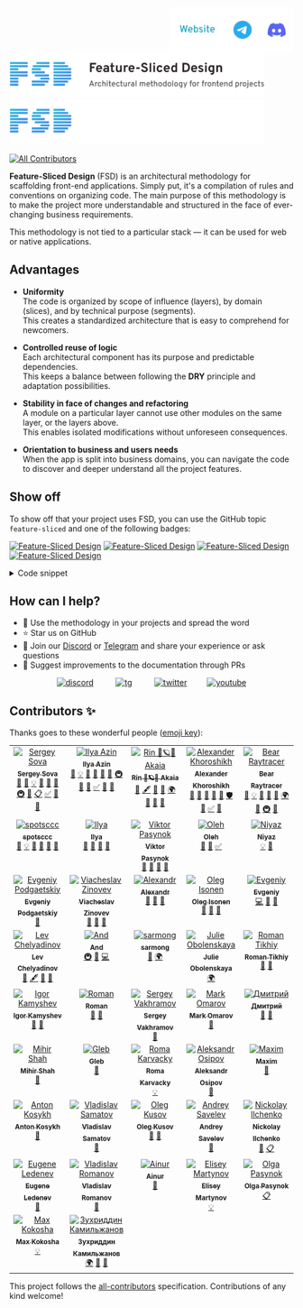 <a href="https://discord.gg/S8MzWTUsmp" title="Discord (English language)"><img align="right" alt="Discord (English language)" src="./.github/assets/README-discord.svg" height="80" /></a><a href="https://t.me/feature_sliced" title="Telegram (Russian language)"><img align="right" alt="Telegram (Russian language)" src="./.github/assets/README-telegram.svg" height="80" /></a><a href="https://feature-sliced.design/"><img align="right" alt="Website" src="./.github/assets/README-website.svg" height="80" /></a><img alt="Feature-Sliced Design, an architectural methodology for frontend projects" src="./.github/assets/README-banner-light.svg#gh-light-mode-only" height="80" /><img alt="Feature-Sliced Design, an architectural methodology for frontend projects" src="./.github/assets/README-banner-dark.svg#gh-dark-mode-only" height="80" />


<!-- ALL-CONTRIBUTORS-BADGE:START - Do not remove or modify this section -->
[![All Contributors](https://img.shields.io/badge/all_contributors-42-orange.svg?style=flat-square)](#contributors-)
<!-- ALL-CONTRIBUTORS-BADGE:END -->

<!--
[npm]: https://www.npmjs.com/package/NPM_PACKAGE

[![npm](https://img.shields.io/npm/v/NPM_PACKAGE?style=flat-square)][npm]
[![npm](https://img.shields.io/npm/dw/NPM_PACKAGE?style=flat-square)][npm]
[![npm bundle size](https://img.shields.io/bundlephobia/min/NPM_PACKAGE?style=flat-square)][npm]
[![Hits](https://hits.seeyoufarm.com/api/count/incr/badge.svg?url=https%3A%2F%2Fgithub.com%2FOWNER%2FREPO&count_bg=%2379C83D&title_bg=%23555555&icon=&icon_color=%23E7E7E7&title=hits&edge_flat=true)](https://hits.seeyoufarm.com)
[![GitHub Workflow Status](https://img.shields.io/github/workflow/status/OWNER/REPO/WORKFLOW?label=tests&style=flat-square)](https://github.com/OWNER/REPO/actions)
[![GitHub commit activity](https://img.shields.io/github/commit-activity/m/OWNER/REPO?style=flat-square)](https://github.com/OWNER/REPO/commits)
-->

**Feature-Sliced Design** (FSD) is an architectural methodology for scaffolding front-end applications. Simply put, it's a compilation of rules and conventions on organizing code. The main purpose of this methodology is to make the project more understandable and structured in the face of ever-changing business requirements.

This methodology is not tied to a particular stack — it can be used for web or native applications.

## Advantages

- **Uniformity**  
  The code is organized by scope of influence (layers), by domain (slices), and by technical purpose (segments).  
  This creates a standardized architecture that is easy to comprehend for newcomers.

- **Controlled reuse of logic**  
  Each architectural component has its purpose and predictable dependencies.  
  This keeps a balance between following the **DRY** principle and adaptation possibilities. 

- **Stability in face of changes and refactoring**  
  A module on a particular layer cannot use other modules on the same layer, or the layers above.  
  This enables isolated modifications without unforeseen consequences.

- **Orientation to business and users needs**  
  When the app is split into business domains, you can navigate the code to discover and deeper understand all the project features.

## Show off

To show off that your project uses FSD, you can use the GitHub topic `feature-sliced` and one of the following badges:

[![Feature-Sliced Design][shields-fsd-white]](https://feature-sliced.design/) [![Feature-Sliced Design][shields-fsd-pain]](https://feature-sliced.design/) [![Feature-Sliced Design][shields-fsd-domain]](https://feature-sliced.design/) [![Feature-Sliced Design][shields-fsd-feature]](https://feature-sliced.design/)

[shields-fsd-white]: https://img.shields.io/badge/Feature--Sliced-Design?style=for-the-badge&labelColor=262224&color=F2F2F2&logoWidth=10&logo=data:image/png;base64,iVBORw0KGgoAAAANSUhEUgAAABQAAAAaCAYAAAC3g3x9AAAACXBIWXMAAALFAAACxQGJ1n/vAAAAAXNSR0IArs4c6QAAAARnQU1BAACxjwv8YQUAAAA/SURBVHgB7dKxCgAgCIThs/d/51JoNQIdDrxvqMXlR4FmFs92KDIX/wI7JSdDN+eHtkxIycnQvMNW8hN/crsDc5QgGX9NvT0AAAAASUVORK5CYII=

[shields-fsd-pain]: https://img.shields.io/badge/Feature--Sliced-Design?style=for-the-badge&labelColor=262224&color=F2F2F2&logoWidth=10&logo=data:image/png;base64,iVBORw0KGgoAAAANSUhEUgAAABQAAAAaCAYAAAC3g3x9AAAACXBIWXMAAALFAAACxQGJ1n/vAAAAAXNSR0IArs4c6QAAAARnQU1BAACxjwv8YQUAAABHSURBVHgB7dKxCQAgDETR08ZNHNBBHNBNrBQFuyCCKQK5V6QMfBJAWVij5zLwKbW6d0VYx2TZyXnBKxvEZJnDx2bylf1kdRM6tiAZsruQ/QAAAABJRU5ErkJggg==

[shields-fsd-domain]: https://img.shields.io/badge/Feature--Sliced-Design?style=for-the-badge&color=F2F2F2&labelColor=262224&logoWidth=10&logo=data:image/png;base64,iVBORw0KGgoAAAANSUhEUgAAABQAAAAaCAYAAAC3g3x9AAAACXBIWXMAAALFAAACxQGJ1n/vAAAAAXNSR0IArs4c6QAAAARnQU1BAACxjwv8YQUAAABISURBVHgB7dKxCQAgDETR0w2cws0cys2cwhEUBbsggikCuVekDHwSQFlYo7Q+8KnmtHdFWMdk2cl5wSsbxGSZw8dm8pX9ZHUTMBUgGU2F718AAAAASUVORK5CYII=

[shields-fsd-feature]: https://img.shields.io/badge/Feature--Sliced-Design?style=for-the-badge&labelColor=262224&color=F2F2F2&logoWidth=10&logo=data:image/png;base64,iVBORw0KGgoAAAANSUhEUgAAABQAAAAaCAYAAAC3g3x9AAAACXBIWXMAAALFAAACxQGJ1n/vAAAAAXNSR0IArs4c6QAAAARnQU1BAACxjwv8YQUAAABISURBVHgB7dKxCQAgDETR00EcwYEc0IEcwUUUBbsggikCuVekDHwSQFlYo/Y88KmktndFWMdk2cl5wSsbxGSZw8dm8pX9ZHUTdIYgGbPdU2QAAAAASUVORK5CYII=

<details><summary>Code snippet</summary>

```markdown
White: 
[![Feature-Sliced Design][shields-fsd-white]](https://feature-sliced.design/)

[shields-fsd-white]: https://img.shields.io/badge/Feature--Sliced-Design?style=for-the-badge&labelColor=262224&color=F2F2F2&logoWidth=10&logo=data:image/png;base64,iVBORw0KGgoAAAANSUhEUgAAABQAAAAaCAYAAAC3g3x9AAAACXBIWXMAAALFAAACxQGJ1n/vAAAAAXNSR0IArs4c6QAAAARnQU1BAACxjwv8YQUAAAA/SURBVHgB7dKxCgAgCIThs/d/51JoNQIdDrxvqMXlR4FmFs92KDIX/wI7JSdDN+eHtkxIycnQvMNW8hN/crsDc5QgGX9NvT0AAAAASUVORK5CYII=

----

Pain (red):
[![Feature-Sliced Design][shields-fsd-pain]](https://feature-sliced.design/)

[shields-fsd-pain]: https://img.shields.io/badge/Feature--Sliced-Design?style=for-the-badge&labelColor=262224&color=F2F2F2&logoWidth=10&logo=data:image/png;base64,iVBORw0KGgoAAAANSUhEUgAAABQAAAAaCAYAAAC3g3x9AAAACXBIWXMAAALFAAACxQGJ1n/vAAAAAXNSR0IArs4c6QAAAARnQU1BAACxjwv8YQUAAABHSURBVHgB7dKxCQAgDETR08ZNHNBBHNBNrBQFuyCCKQK5V6QMfBJAWVij5zLwKbW6d0VYx2TZyXnBKxvEZJnDx2bylf1kdRM6tiAZsruQ/QAAAABJRU5ErkJggg==

----

Domain (blue):
[![Feature-Sliced Design][shields-fsd-domain]](https://feature-sliced.design/)

[shields-fsd-domain]: https://img.shields.io/badge/Feature--Sliced-Design?style=for-the-badge&color=F2F2F2&labelColor=262224&logoWidth=10&logo=data:image/png;base64,iVBORw0KGgoAAAANSUhEUgAAABQAAAAaCAYAAAC3g3x9AAAACXBIWXMAAALFAAACxQGJ1n/vAAAAAXNSR0IArs4c6QAAAARnQU1BAACxjwv8YQUAAABISURBVHgB7dKxCQAgDETR0w2cws0cys2cwhEUBbsggikCuVekDHwSQFlYo7Q+8KnmtHdFWMdk2cl5wSsbxGSZw8dm8pX9ZHUTMBUgGU2F718AAAAASUVORK5CYII=

----

Feature (green):
[![Feature-Sliced Design][shields-fsd-feature]](https://feature-sliced.design/)

[shields-fsd-feature]: https://img.shields.io/badge/Feature--Sliced-Design?style=for-the-badge&labelColor=262224&color=F2F2F2&logoWidth=10&logo=data:image/png;base64,iVBORw0KGgoAAAANSUhEUgAAABQAAAAaCAYAAAC3g3x9AAAACXBIWXMAAALFAAACxQGJ1n/vAAAAAXNSR0IArs4c6QAAAARnQU1BAACxjwv8YQUAAABISURBVHgB7dKxCQAgDETR00EcwYEc0IEcwUUUBbsggikCuVekDHwSQFlYo/Y88KmktndFWMdk2cl5wSsbxGSZw8dm8pX9ZHUTdIYgGbPdU2QAAAAASUVORK5CYII=
```

</details>

## How can I help?

- 🍰 Use the methodology in your projects and spread the word
- ⭐ Star us on GitHub
- 💬 Join our [Discord](https://discord.gg/S8MzWTUsmp) or [Telegram](https://t.me/feature_sliced) and share your experience or ask questions
- 📝 Suggest improvements to the documentation through PRs

<div align="center">

[![discord](static/img/social/discord.png)](https://discord.gg/S8MzWTUsmp "Discord")
&nbsp;&nbsp;&nbsp;&nbsp;&nbsp;&nbsp;&nbsp;&nbsp;
[![tg](static/img/social/tg.png)](https://t.me/feature_sliced "Telegram chat")
&nbsp;&nbsp;&nbsp;&nbsp;&nbsp;&nbsp;&nbsp;&nbsp;
[![twitter](static/img/social/twitter.png)](https://twitter.com/feature_sliced "Twitter")
&nbsp;&nbsp;&nbsp;&nbsp;&nbsp;&nbsp;&nbsp;&nbsp;<!-- [![open-collective](static/img/social/opencollective.png)](https://opencollective.com/feature-sliced "Open Collective")
&nbsp;&nbsp;&nbsp;&nbsp;&nbsp;&nbsp;&nbsp;&nbsp; 
-->[![youtube](static/img/social/youtube.png)](https://www.youtube.com/c/FeatureSlicedDesign "YouTube")
</div>

## Contributors ✨

Thanks goes to these wonderful people ([emoji key](https://allcontributors.org/docs/en/emoji-key)):

<!-- ALL-CONTRIBUTORS-LIST:START - Do not remove or modify this section -->
<!-- prettier-ignore-start -->
<!-- markdownlint-disable -->
<table>
  <tbody>
    <tr>
      <td align="center" valign="top" width="20%"><a href="https://sova.dev/"><img src="https://avatars.githubusercontent.com/u/5620073?v=4?s=100" width="100px;" alt="Sergey Sova"/><br /><sub><b>Sergey Sova</b></sub></a><br /><a href="#blog-sergeysova" title="Blogposts">📝</a> <a href="https://github.com/feature-sliced/documentation/commits?author=sergeysova" title="Documentation">📖</a> <a href="#example-sergeysova" title="Examples">💡</a> <a href="#ideas-sergeysova" title="Ideas, Planning, & Feedback">🤔</a> <a href="#projectManagement-sergeysova" title="Project Management">📆</a> <a href="#question-sergeysova" title="Answering Questions">💬</a> <a href="#infra-sergeysova" title="Infrastructure (Hosting, Build-Tools, etc)">🚇</a> <a href="#research-sergeysova" title="Research">🔬</a> <a href="#eventOrganizing-sergeysova" title="Event Organizing">📋</a> <a href="#tutorial-sergeysova" title="Tutorials">✅</a> <a href="#talk-sergeysova" title="Talks">📢</a> <a href="#maintenance-sergeysova" title="Maintenance">🚧</a></td>
      <td align="center" valign="top" width="20%"><a href="https://t.me/ilya_azin"><img src="https://avatars.githubusercontent.com/u/42924400?v=4?s=100" width="100px;" alt="Ilya Azin"/><br /><sub><b>Ilya Azin</b></sub></a><br /><a href="https://github.com/feature-sliced/documentation/commits?author=azinit" title="Documentation">📖</a> <a href="#example-azinit" title="Examples">💡</a> <a href="#ideas-azinit" title="Ideas, Planning, & Feedback">🤔</a> <a href="#projectManagement-azinit" title="Project Management">📆</a> <a href="#question-azinit" title="Answering Questions">💬</a> <a href="https://github.com/feature-sliced/documentation/pulls?q=is%3Apr+reviewed-by%3Aazinit" title="Reviewed Pull Requests">👀</a> <a href="#infra-azinit" title="Infrastructure (Hosting, Build-Tools, etc)">🚇</a> <a href="#userTesting-azinit" title="User Testing">📓</a> <a href="#design-azinit" title="Design">🎨</a> <a href="#tutorial-azinit" title="Tutorials">✅</a> <a href="#talk-azinit" title="Talks">📢</a> <a href="#maintenance-azinit" title="Maintenance">🚧</a></td>
      <td align="center" valign="top" width="20%"><a href="https://github.com/Rin-Akaia-eth"><img src="https://avatars.githubusercontent.com/u/8805308?v=4?s=100" width="100px;" alt="Rin 🦊🪐😈 Akaia"/><br /><sub><b>Rin 🦊🪐😈 Akaia</b></sub></a><br /><a href="https://github.com/feature-sliced/documentation/commits?author=Rin-Akaia-eth" title="Documentation">📖</a> <a href="#content-Rin-Akaia-eth" title="Content">🖋</a> <a href="#ideas-Rin-Akaia-eth" title="Ideas, Planning, & Feedback">🤔</a> <a href="#question-Rin-Akaia-eth" title="Answering Questions">💬</a> <a href="#translation-Rin-Akaia-eth" title="Translation">🌍</a> <a href="#talk-Rin-Akaia-eth" title="Talks">📢</a> <a href="#maintenance-Rin-Akaia-eth" title="Maintenance">🚧</a> <a href="#research-Rin-Akaia-eth" title="Research">🔬</a></td>
      <td align="center" valign="top" width="20%"><a href="https://github.com/AlexandrHoroshih"><img src="https://avatars.githubusercontent.com/u/32790736?v=4?s=100" width="100px;" alt="Alexander Khoroshikh"/><br /><sub><b>Alexander Khoroshikh</b></sub></a><br /><a href="https://github.com/feature-sliced/documentation/commits?author=AlexandrHoroshih" title="Documentation">📖</a> <a href="#ideas-AlexandrHoroshih" title="Ideas, Planning, & Feedback">🤔</a> <a href="#question-AlexandrHoroshih" title="Answering Questions">💬</a> <a href="https://github.com/feature-sliced/documentation/pulls?q=is%3Apr+reviewed-by%3AAlexandrHoroshih" title="Reviewed Pull Requests">👀</a> <a href="#tool-AlexandrHoroshih" title="Tools">🔧</a> <a href="#security-AlexandrHoroshih" title="Security">🛡️</a> <a href="#talk-AlexandrHoroshih" title="Talks">📢</a> <a href="#tutorial-AlexandrHoroshih" title="Tutorials">✅</a> <a href="#maintenance-AlexandrHoroshih" title="Maintenance">🚧</a></td>
      <td align="center" valign="top" width="20%"><a href="https://github.com/unordinarity"><img src="https://avatars.githubusercontent.com/u/23265008?v=4?s=100" width="100px;" alt="Bear Raytracer"/><br /><sub><b>Bear Raytracer</b></sub></a><br /><a href="https://github.com/feature-sliced/documentation/commits?author=unordinarity" title="Documentation">📖</a> <a href="#example-unordinarity" title="Examples">💡</a> <a href="#ideas-unordinarity" title="Ideas, Planning, & Feedback">🤔</a> <a href="#question-unordinarity" title="Answering Questions">💬</a> <a href="https://github.com/feature-sliced/documentation/pulls?q=is%3Apr+reviewed-by%3Aunordinarity" title="Reviewed Pull Requests">👀</a> <a href="#translation-unordinarity" title="Translation">🌍</a> <a href="#design-unordinarity" title="Design">🎨</a> <a href="#infra-unordinarity" title="Infrastructure (Hosting, Build-Tools, etc)">🚇</a> <a href="#maintenance-unordinarity" title="Maintenance">🚧</a></td>
    </tr>
    <tr>
      <td align="center" valign="top" width="20%"><a href="https://github.com/spotsccc"><img src="https://avatars.githubusercontent.com/u/80784519?v=4?s=100" width="100px;" alt="spotsccc"/><br /><sub><b>spotsccc</b></sub></a><br /><a href="https://github.com/feature-sliced/documentation/commits?author=spotsccc" title="Documentation">📖</a> <a href="#example-spotsccc" title="Examples">💡</a> <a href="#ideas-spotsccc" title="Ideas, Planning, & Feedback">🤔</a> <a href="#question-spotsccc" title="Answering Questions">💬</a> <a href="https://github.com/feature-sliced/documentation/pulls?q=is%3Apr+reviewed-by%3Aspotsccc" title="Reviewed Pull Requests">👀</a> <a href="#maintenance-spotsccc" title="Maintenance">🚧</a></td>
      <td align="center" valign="top" width="20%"><a href="https://github.com/ilyaagarkov"><img src="https://avatars.githubusercontent.com/u/10822601?v=4?s=100" width="100px;" alt="Ilya"/><br /><sub><b>Ilya</b></sub></a><br /><a href="https://github.com/feature-sliced/documentation/commits?author=ilyaagarkov" title="Documentation">📖</a> <a href="#ideas-ilyaagarkov" title="Ideas, Planning, & Feedback">🤔</a> <a href="#talk-ilyaagarkov" title="Talks">📢</a> <a href="#maintenance-ilyaagarkov" title="Maintenance">🚧</a></td>
      <td align="center" valign="top" width="20%"><a href="https://binjo.ru/"><img src="https://avatars.githubusercontent.com/u/8722478?v=4?s=100" width="100px;" alt="Viktor Pasynok"/><br /><sub><b>Viktor Pasynok</b></sub></a><br /><a href="https://github.com/feature-sliced/documentation/commits?author=binjospookie" title="Documentation">📖</a> <a href="#ideas-binjospookie" title="Ideas, Planning, & Feedback">🤔</a> <a href="#projectManagement-binjospookie" title="Project Management">📆</a> <a href="#talk-binjospookie" title="Talks">📢</a></td>
      <td align="center" valign="top" width="20%"><a href="https://github.com/OlegBrony"><img src="https://avatars.githubusercontent.com/u/19880334?v=4?s=100" width="100px;" alt="Oleh"/><br /><sub><b>Oleh</b></sub></a><br /><a href="https://github.com/feature-sliced/documentation/commits?author=OlegBrony" title="Documentation">📖</a> <a href="#ideas-OlegBrony" title="Ideas, Planning, & Feedback">🤔</a> <a href="#tutorial-OlegBrony" title="Tutorials">✅</a></td>
      <td align="center" valign="top" width="20%"><a href="https://github.com/niyazm524"><img src="https://avatars.githubusercontent.com/u/32315145?v=4?s=100" width="100px;" alt="Niyaz"/><br /><sub><b>Niyaz</b></sub></a><br /><a href="#example-niyazm524" title="Examples">💡</a> <a href="#userTesting-niyazm524" title="User Testing">📓</a></td>
    </tr>
    <tr>
      <td align="center" valign="top" width="20%"><a href="https://start.reactwarriors.com/join"><img src="https://avatars.githubusercontent.com/u/15031623?v=4?s=100" width="100px;" alt="Evgeniy Podgaetskiy"/><br /><sub><b>Evgeniy Podgaetskiy</b></sub></a><br /><a href="#ideas-epodgaetskiy" title="Ideas, Planning, & Feedback">🤔</a></td>
      <td align="center" valign="top" width="20%"><a href="https://github.com/Postamentovich"><img src="https://avatars.githubusercontent.com/u/22918007?v=4?s=100" width="100px;" alt="Viacheslav Zinovev"/><br /><sub><b>Viacheslav Zinovev</b></sub></a><br /><a href="#design-Postamentovich" title="Design">🎨</a> <a href="#userTesting-Postamentovich" title="User Testing">📓</a> <a href="https://github.com/feature-sliced/documentation/pulls?q=is%3Apr+reviewed-by%3APostamentovich" title="Reviewed Pull Requests">👀</a></td>
      <td align="center" valign="top" width="20%"><a href="https://vk.com/id29842440"><img src="https://avatars.githubusercontent.com/u/25086934?v=4?s=100" width="100px;" alt="Alexandr"/><br /><sub><b>Alexandr</b></sub></a><br /><a href="#ideas-GhostMayor" title="Ideas, Planning, & Feedback">🤔</a> <a href="#userTesting-GhostMayor" title="User Testing">📓</a> <a href="https://github.com/feature-sliced/documentation/pulls?q=is%3Apr+reviewed-by%3AGhostMayor" title="Reviewed Pull Requests">👀</a></td>
      <td align="center" valign="top" width="20%"><a href="https://medium.com/@oleg008"><img src="https://avatars.githubusercontent.com/u/52824?v=4?s=100" width="100px;" alt="Oleg Isonen"/><br /><sub><b>Oleg Isonen</b></sub></a><br /><a href="#ideas-kof" title="Ideas, Planning, & Feedback">🤔</a> <a href="#research-kof" title="Research">🔬</a> <a href="#userTesting-kof" title="User Testing">📓</a></td>
      <td align="center" valign="top" width="20%"><a href="https://t.me/krakazybik"><img src="https://avatars.githubusercontent.com/u/1334019?v=4?s=100" width="100px;" alt="Evgeniy"/><br /><sub><b>Evgeniy</b></sub></a><br /><a href="https://github.com/feature-sliced/documentation/commits?author=Krakazybik" title="Code">💻</a> <a href="#plugin-Krakazybik" title="Plugin/utility libraries">🔌</a> <a href="#tool-Krakazybik" title="Tools">🔧</a></td>
    </tr>
    <tr>
      <td align="center" valign="top" width="20%"><a href="https://github.com/illright"><img src="https://avatars.githubusercontent.com/u/15035286?v=4?s=100" width="100px;" alt="Lev Chelyadinov"/><br /><sub><b>Lev Chelyadinov</b></sub></a><br /><a href="https://github.com/feature-sliced/documentation/commits?author=illright" title="Documentation">📖</a> <a href="#content-illright" title="Content">🖋</a> <a href="#ideas-illright" title="Ideas, Planning, & Feedback">🤔</a> <a href="#design-illright" title="Design">🎨</a></td>
      <td align="center" valign="top" width="20%"><a href="https://github.com/tednaaa"><img src="https://avatars.githubusercontent.com/u/79831859?v=4?s=100" width="100px;" alt="And"/><br /><sub><b>And</b></sub></a><br /><a href="#infra-tednaaa" title="Infrastructure (Hosting, Build-Tools, etc)">🚇</a> <a href="https://github.com/feature-sliced/documentation/commits?author=tednaaa" title="Documentation">📖</a> <a href="https://github.com/feature-sliced/documentation/commits?author=tednaaa" title="Code">💻</a></td>
      <td align="center" valign="top" width="20%"><a href="https://github.com/sarmong"><img src="https://avatars.githubusercontent.com/u/42828375?v=4?s=100" width="100px;" alt="sarmong"/><br /><sub><b>sarmong</b></sub></a><br /><a href="https://github.com/feature-sliced/documentation/commits?author=sarmong" title="Documentation">📖</a> <a href="#translation-sarmong" title="Translation">🌍</a></td>
      <td align="center" valign="top" width="20%"><a href="https://github.com/julieobolenskaya"><img src="https://avatars.githubusercontent.com/u/80626513?v=4?s=100" width="100px;" alt="Julie Obolenskaya"/><br /><sub><b>Julie Obolenskaya</b></sub></a><br /><a href="#translation-julieobolenskaya" title="Translation">🌍</a></td>
      <td align="center" valign="top" width="20%"><a href="https://github.com/Imperyall"><img src="https://avatars.githubusercontent.com/u/24413052?v=4?s=100" width="100px;" alt="Roman Tikhiy"/><br /><sub><b>Roman Tikhiy</b></sub></a><br /><a href="#userTesting-Imperyall" title="User Testing">📓</a> <a href="https://github.com/feature-sliced/documentation/commits?author=Imperyall" title="Documentation">📖</a></td>
    </tr>
    <tr>
      <td align="center" valign="top" width="20%"><a href="https://kamyshev.me/"><img src="https://avatars.githubusercontent.com/u/26767722?v=4?s=100" width="100px;" alt="Igor Kamyshev"/><br /><sub><b>Igor Kamyshev</b></sub></a><br /><a href="https://github.com/feature-sliced/documentation/issues?q=author%3Aigorkamyshev" title="Bug reports">🐛</a> <a href="https://github.com/feature-sliced/documentation/commits?author=igorkamyshev" title="Documentation">📖</a></td>
      <td align="center" valign="top" width="20%"><a href="https://gtech1256.github.io/PersonalPage/"><img src="https://avatars.githubusercontent.com/u/18086485?v=4?s=100" width="100px;" alt="Roman"/><br /><sub><b>Roman</b></sub></a><br /><a href="#userTesting-GTech1256" title="User Testing">📓</a> <a href="https://github.com/feature-sliced/documentation/commits?author=GTech1256" title="Documentation">📖</a></td>
      <td align="center" valign="top" width="20%"><a href="https://github.com/websega"><img src="https://avatars.githubusercontent.com/u/56861782?v=4?s=100" width="100px;" alt="Sergey Vakhramov"/><br /><sub><b>Sergey Vakhramov</b></sub></a><br /><a href="#design-websega" title="Design">🎨</a></td>
      <td align="center" valign="top" width="20%"><a href="https://github.com/mark-omarov"><img src="https://avatars.githubusercontent.com/u/15357910?v=4?s=100" width="100px;" alt="Mark Omarov"/><br /><sub><b>Mark Omarov</b></sub></a><br /><a href="https://github.com/feature-sliced/documentation/commits?author=mark-omarov" title="Documentation">📖</a></td>
      <td align="center" valign="top" width="20%"><a href="https://dskr.dev/"><img src="https://avatars.githubusercontent.com/u/9007486?v=4?s=100" width="100px;" alt="Дмитрий"/><br /><sub><b>Дмитрий</b></sub></a><br /><a href="#business-skrylnikov" title="Business development">💼</a> <a href="#userTesting-skrylnikov" title="User Testing">📓</a></td>
    </tr>
    <tr>
      <td align="center" valign="top" width="20%"><a href="https://www.leetcode.com/Mihir64"><img src="https://avatars.githubusercontent.com/u/58292449?v=4?s=100" width="100px;" alt="Mihir Shah"/><br /><sub><b>Mihir Shah</b></sub></a><br /><a href="#design-Mihir50" title="Design">🎨</a></td>
      <td align="center" valign="top" width="20%"><a href="https://github.com/GlebHihoho"><img src="https://avatars.githubusercontent.com/u/17951143?v=4?s=100" width="100px;" alt="Gleb"/><br /><sub><b>Gleb</b></sub></a><br /><a href="https://github.com/feature-sliced/documentation/commits?author=GlebHihoho" title="Documentation">📖</a></td>
      <td align="center" valign="top" width="20%"><a href="https://github.com/yesnoruly"><img src="https://avatars.githubusercontent.com/u/64963734?v=4?s=100" width="100px;" alt="Roma Karvacky"/><br /><sub><b>Roma Karvacky</b></sub></a><br /><a href="#example-yesnoruly" title="Examples">💡</a></td>
      <td align="center" valign="top" width="20%"><a href="https://github.com/oas89"><img src="https://avatars.githubusercontent.com/u/5285065?v=4?s=100" width="100px;" alt="Aleksandr Osipov"/><br /><sub><b>Aleksandr Osipov</b></sub></a><br /><a href="#userTesting-oas89" title="User Testing">📓</a></td>
      <td align="center" valign="top" width="20%"><a href="https://t.me/mg901"><img src="https://avatars.githubusercontent.com/u/7874664?v=4?s=100" width="100px;" alt="Maxim"/><br /><sub><b>Maxim</b></sub></a><br /><a href="#userTesting-mg901" title="User Testing">📓</a></td>
    </tr>
    <tr>
      <td align="center" valign="top" width="20%"><a href="https://github.com/Kelin2025"><img src="https://avatars.githubusercontent.com/u/4208480?v=4?s=100" width="100px;" alt="Anton Kosykh"/><br /><sub><b>Anton Kosykh</b></sub></a><br /><a href="#userTesting-Kelin2025" title="User Testing">📓</a></td>
      <td align="center" valign="top" width="20%"><a href="https://github.com/samelm"><img src="https://avatars.githubusercontent.com/u/9926019?v=4?s=100" width="100px;" alt="Vladislav Samatov"/><br /><sub><b>Vladislav Samatov</b></sub></a><br /><a href="#userTesting-samelm" title="User Testing">📓</a></td>
      <td align="center" valign="top" width="20%"><a href="https://github.com/olegKusov"><img src="https://avatars.githubusercontent.com/u/28058268?v=4?s=100" width="100px;" alt="Oleg Kusov"/><br /><sub><b>Oleg Kusov</b></sub></a><br /><a href="#blog-olegKusov" title="Blogposts">📝</a> <a href="#userTesting-olegKusov" title="User Testing">📓</a></td>
      <td align="center" valign="top" width="20%"><a href="https://andreysavelev.com/"><img src="https://avatars.githubusercontent.com/u/11439304?v=4?s=100" width="100px;" alt="Andrey Savelev"/><br /><sub><b>Andrey Savelev</b></sub></a><br /><a href="#userTesting-sandrig" title="User Testing">📓</a></td>
      <td align="center" valign="top" width="20%"><a href="http://twitter/tavriaforever"><img src="https://avatars.githubusercontent.com/u/975906?v=4?s=100" width="100px;" alt="Nickolay Ilchenko"/><br /><sub><b>Nickolay Ilchenko</b></sub></a><br /><a href="#userTesting-tavriaforever" title="User Testing">📓</a> <a href="#eventOrganizing-tavriaforever" title="Event Organizing">📋</a></td>
    </tr>
    <tr>
      <td align="center" valign="top" width="20%"><a href="https://github.com/ledeneveugene"><img src="https://avatars.githubusercontent.com/u/51231845?v=4?s=100" width="100px;" alt="Eugene Ledenev"/><br /><sub><b>Eugene Ledenev</b></sub></a><br /><a href="#data-ledeneveugene" title="Data">🔣</a></td>
      <td align="center" valign="top" width="20%"><a href="https://github.com/vladislavromanov"><img src="https://avatars.githubusercontent.com/u/63917524?v=4?s=100" width="100px;" alt="Vladislav Romanov"/><br /><sub><b>Vladislav Romanov</b></sub></a><br /><a href="#data-vladislavromanov" title="Data">🔣</a></td>
      <td align="center" valign="top" width="20%"><a href="https://github.com/ainursharaev"><img src="https://avatars.githubusercontent.com/u/33234903?v=4?s=100" width="100px;" alt="Ainur"/><br /><sub><b>Ainur</b></sub></a><br /><a href="https://github.com/feature-sliced/documentation/commits?author=ainursharaev" title="Documentation">📖</a></td>
      <td align="center" valign="top" width="20%"><a href="https://github.com/EliseyMartynov"><img src="https://avatars.githubusercontent.com/u/66368523?v=4?s=100" width="100px;" alt="Elisey Martynov"/><br /><sub><b>Elisey Martynov</b></sub></a><br /><a href="#example-EliseyMartynov" title="Examples">💡</a></td>
      <td align="center" valign="top" width="20%"><a href="https://github.com/baushonok"><img src="https://avatars.githubusercontent.com/u/9272905?v=4?s=100" width="100px;" alt="Olga Pasynok"/><br /><sub><b>Olga Pasynok</b></sub></a><br /><a href="#eventOrganizing-baushonok" title="Event Organizing">📋</a></td>
    </tr>
    <tr>
      <td align="center" valign="top" width="20%"><a href="https://github.com/Affiction"><img src="https://avatars.githubusercontent.com/u/9825305?v=4?s=100" width="100px;" alt="Max Kokosha"/><br /><sub><b>Max Kokosha</b></sub></a><br /><a href="#example-Affiction" title="Examples">💡</a></td>
      <td align="center" valign="top" width="20%"><a href="https://github.com/Zukhrik"><img src="https://avatars.githubusercontent.com/u/67275391?v=4?s=100" width="100px;" alt="Зухриддин Камильжанов"/><br /><sub><b>Зухриддин Камильжанов</b></sub></a><br /><a href="#translation-Zukhrik" title="Translation">🌍</a> <a href="#promotion-Zukhrik" title="Promotion">📣</a> <a href="https://github.com/feature-sliced/documentation/commits?author=Zukhrik" title="Documentation">📖</a></td>
    </tr>
  </tbody>
</table>

<!-- markdownlint-restore -->
<!-- prettier-ignore-end -->

<!-- ALL-CONTRIBUTORS-LIST:END -->

This project follows the [all-contributors](https://github.com/all-contributors/all-contributors) specification. Contributions of any kind welcome!
